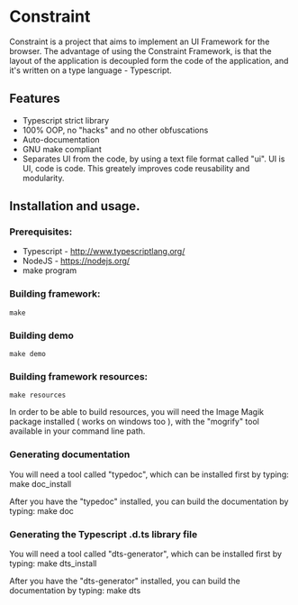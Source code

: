 # Constraint

Constraint is a project that aims to implement an UI Framework for the browser. The advantage of using the Constraint Framework, is that the layout of the application is decoupled form the code of the application, and it's written on a type language - Typescript.

## Features
* Typescript strict library
* 100% OOP, no "hacks" and no other obfuscations
* Auto-documentation
* GNU make compliant
* Separates UI from the code, by using a text file format called "ui". UI is UI, code is code. This greately improves code reusability and modularity.

## Installation and usage.

### Prerequisites:
* Typescript - http://www.typescriptlang.org/
* NodeJS - https://nodejs.org/
* make program

### Building framework:
    make

### Building demo
    make demo

### Building framework resources:
    make resources

In order to be able to build resources, you will need the Image Magik package installed ( works on windows too ), with the "mogrify" tool available in your command line path.

### Generating documentation

You will need a tool called "typedoc", which can be installed first by typing:
    make doc_install

After you have the "typedoc" installed, you can build the documentation by typing:
    make doc

### Generating the Typescript .d.ts library file

You will need a tool called "dts-generator", which can be installed first by typing:
    make dts_install

After you have the "dts-generator" installed, you can build the documentation by typing:
    make dts

